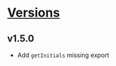 # [Versions](https://github.com/Tracktor/react-utils/releases)

## v1.5.0
- Add `getInitials` missing export

